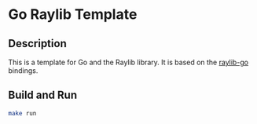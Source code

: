 # Go Raylib Template

## Description

This is a template for Go and the Raylib library. It is based on the [raylib-go](https://github.com/gen2brain/raylib-go) bindings.

## Build and Run

```bash
make run
```
